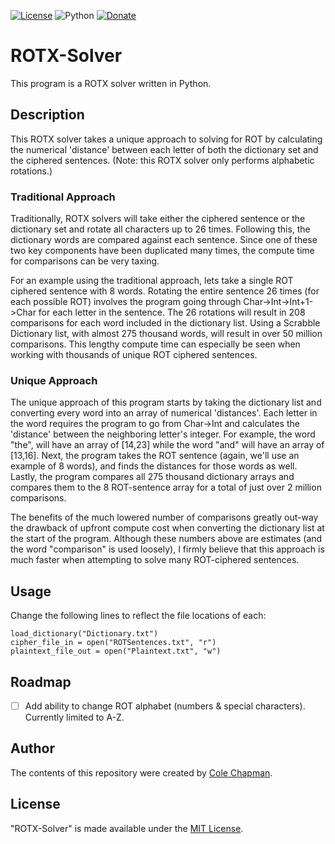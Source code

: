 [![License](https://img.shields.io/badge/license-MIT-green.svg)](https://choosealicense.com/licenses/mit/)
![Python](https://img.shields.io/badge/python-v3.9-blue.svg)
[![Donate](https://img.shields.io/badge/donate-PayPal-yellow.svg)](https://www.paypal.com/cgi-bin/webscr?cmd=_donations&business=XH8R7VFJQE3YQ&currency_code=USD)

# ROTX-Solver
This program is a ROTX solver written in Python.

## Description
This ROTX solver takes a unique approach to solving for ROT by calculating the numerical 'distance' between each letter of both the dictionary set and the ciphered sentences. (Note: this ROTX solver only performs alphabetic rotations.)

### Traditional Approach
Traditionally, ROTX solvers will take either the ciphered sentence or the dictionary set and rotate all characters up to 26 times.  Following this, the dictionary words are compared against each sentence.  Since one of these two key components have been duplicated many times, the compute time for comparisons can be very taxing.

For an example using the traditional approach, lets take a single ROT ciphered sentence with 8 words.  Rotating the entire sentence 26 times (for each possible ROT) involves the program going through Char->Int->Int+1->Char for each letter in the sentence.  The 26 rotations will result in 208 comparisons for each word included in the dictionary list.  Using a Scrabble Dictionary list, with almost 275 thousand words, will result in over 50 million comparisons.  This lengthy compute time can especially be seen when working with thousands of unique ROT ciphered sentences.

### Unique Approach
The unique approach of this program starts by taking the dictionary list and converting every word into an array of numerical 'distances'.  Each letter in the word requires the program to go from Char->Int and calculates the 'distance' between the neighboring letter's integer.  For example, the word "the", will have an array of [14,23] while the word "and" will have an array of [13,16].  Next, the program takes the ROT sentence (again, we'll use an example of 8 words), and finds the distances for those words as well.  Lastly, the program compares all 275 thousand dictionary arrays and compares them to the 8 ROT-sentence array for a total of just over 2 million comparisons.

The benefits of the much lowered number of comparisons greatly out-way the drawback of upfront compute cost when converting the dictionary list at the start of the program.  Although these numbers above are estimates (and the word "comparison" is used loosely), I firmly believe that this approach is much faster when attempting to solve many ROT-ciphered sentences.

## Usage
Change the following lines to reflect the file locations of each:
```
load_dictionary("Dictionary.txt")
cipher_file_in = open("ROTSentences.txt", "r")
plaintext_file_out = open("Plaintext.txt", "w")
```

## Roadmap
- [ ] Add ability to change ROT alphabet (numbers & special characters).  Currently limited to A-Z.

## Author
The contents of this repository were created by [Cole Chapman](https://github.com/Endrem/).

## License
"ROTX-Solver" is made available under the [MIT License](https://choosealicense.com/licenses/mit/).
